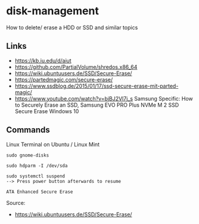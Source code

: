# disk-management
How to delete/ erase a HDD or SSD and similar topics

## Links
- https://kb.iu.edu/d/aiut
- https://github.com/PartialVolume/shredos.x86_64
- https://wiki.ubuntuusers.de/SSD/Secure-Erase/
- https://partedmagic.com/secure-erase/
- https://www.ssdblog.de/2015/01/17/ssd-secure-erase-mit-parted-magic/
- https://www.youtube.com/watch?v=bjBJ2Vl7j_s Samsung Specific: How to Securely Erase an SSD, Samsung EVO PRO Plus NVMe M 2 SSD Secure Erase Windows 10

## Commands
Linux Terminal on Ubuntu / Linux Mint

```
sudo gnome-disks

sudo hdparm -I /dev/sda

sudo systemctl suspend
--> Press power button afterwards to resume

ATA Enhanced Secure Erase
```

Source:
- https://wiki.ubuntuusers.de/SSD/Secure-Erase/
